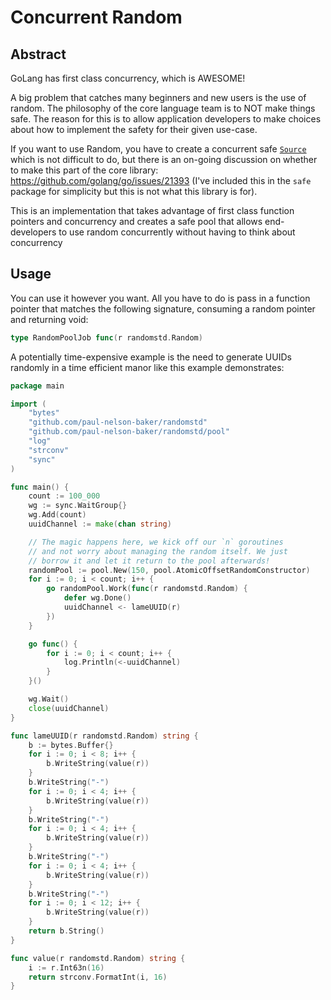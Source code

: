 # Concurrent Random
## Abstract
GoLang has first class concurrency, which is AWESOME!

A big problem that catches many beginners and new
users is the use of random. The philosophy of the
core language team is to NOT make things safe. The
reason for this is to allow application developers
to make choices about how to implement the safety
for their given use-case.

If you want to use Random, you have to create a
concurrent safe [`Source`](https://golang.org/src/math/rand/rand.go)
which is not difficult to do, but there is an on-going
discussion on whether to make this part of the 
core library: https://github.com/golang/go/issues/21393
(I've included this in the `safe` package for simplicity
but this is not what this library is for).

This is an implementation that takes advantage of first
class function pointers and concurrency and creates
a safe pool that allows end-developers to use random
concurrently without having to think about concurrency

## Usage

You can use it however you want. All you have to do is
pass in a function pointer that matches the following
signature, consuming a random pointer and returning void:

```go
type RandomPoolJob func(r randomstd.Random)
```

A potentially time-expensive example is the need to generate
UUIDs randomly in a time efficient manor like this example
demonstrates:

```go
package main

import (
	"bytes"
	"github.com/paul-nelson-baker/randomstd"
	"github.com/paul-nelson-baker/randomstd/pool"
	"log"
	"strconv"
	"sync"
)

func main() {
	count := 100_000
	wg := sync.WaitGroup{}
	wg.Add(count)
	uuidChannel := make(chan string)

	// The magic happens here, we kick off our `n` goroutines
	// and not worry about managing the random itself. We just
	// borrow it and let it return to the pool afterwards!
	randomPool := pool.New(150, pool.AtomicOffsetRandomConstructor)
	for i := 0; i < count; i++ {
		go randomPool.Work(func(r randomstd.Random) {
			defer wg.Done()
			uuidChannel <- lameUUID(r)
		})
	}

	go func() {
		for i := 0; i < count; i++ {
			log.Println(<-uuidChannel)
		}
	}()

	wg.Wait()
	close(uuidChannel)
}

func lameUUID(r randomstd.Random) string {
	b := bytes.Buffer{}
	for i := 0; i < 8; i++ {
		b.WriteString(value(r))
	}
	b.WriteString("-")
	for i := 0; i < 4; i++ {
		b.WriteString(value(r))
	}
	b.WriteString("-")
	for i := 0; i < 4; i++ {
		b.WriteString(value(r))
	}
	b.WriteString("-")
	for i := 0; i < 4; i++ {
		b.WriteString(value(r))
	}
	b.WriteString("-")
	for i := 0; i < 12; i++ {
		b.WriteString(value(r))
	}
	return b.String()
}

func value(r randomstd.Random) string {
	i := r.Int63n(16)
	return strconv.FormatInt(i, 16)
}
```